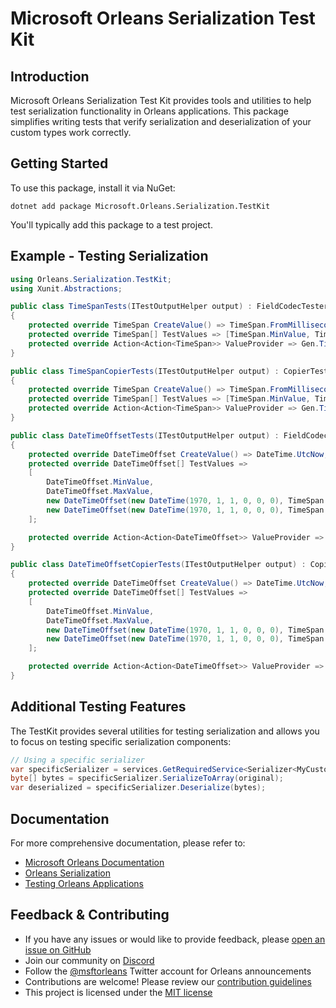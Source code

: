 # Microsoft Orleans Serialization Test Kit

## Introduction
Microsoft Orleans Serialization Test Kit provides tools and utilities to help test serialization functionality in Orleans applications. This package simplifies writing tests that verify serialization and deserialization of your custom types work correctly.

## Getting Started
To use this package, install it via NuGet:

```shell
dotnet add package Microsoft.Orleans.Serialization.TestKit
```

You'll typically add this package to a test project.

## Example - Testing Serialization 
```csharp
using Orleans.Serialization.TestKit;
using Xunit.Abstractions;

public class TimeSpanTests(ITestOutputHelper output) : FieldCodecTester<TimeSpan>(output)
{
    protected override TimeSpan CreateValue() => TimeSpan.FromMilliseconds(Guid.NewGuid().GetHashCode());
    protected override TimeSpan[] TestValues => [TimeSpan.MinValue, TimeSpan.MaxValue, TimeSpan.Zero, TimeSpan.FromSeconds(12345)];
    protected override Action<Action<TimeSpan>> ValueProvider => Gen.TimeSpan.ToValueProvider();
}

public class TimeSpanCopierTests(ITestOutputHelper output) : CopierTester<TimeSpan, IDeepCopier<TimeSpan>>(output)
{
    protected override TimeSpan CreateValue() => TimeSpan.FromMilliseconds(Guid.NewGuid().GetHashCode());
    protected override TimeSpan[] TestValues => [TimeSpan.MinValue, TimeSpan.MaxValue, TimeSpan.Zero, TimeSpan.FromSeconds(12345)];
    protected override Action<Action<TimeSpan>> ValueProvider => Gen.TimeSpan.ToValueProvider();
}

public class DateTimeOffsetTests(ITestOutputHelper output) : FieldCodecTester<DateTimeOffset, DateTimeOffsetCodec>(output)
{
    protected override DateTimeOffset CreateValue() => DateTime.UtcNow;
    protected override DateTimeOffset[] TestValues =>
    [
        DateTimeOffset.MinValue,
        DateTimeOffset.MaxValue,
        new DateTimeOffset(new DateTime(1970, 1, 1, 0, 0, 0), TimeSpan.FromHours(11.5)),
        new DateTimeOffset(new DateTime(1970, 1, 1, 0, 0, 0), TimeSpan.FromHours(-11.5)),
    ];

    protected override Action<Action<DateTimeOffset>> ValueProvider => Gen.DateTimeOffset.ToValueProvider();
}

public class DateTimeOffsetCopierTests(ITestOutputHelper output) : CopierTester<DateTimeOffset, IDeepCopier<DateTimeOffset>>(output)
{
    protected override DateTimeOffset CreateValue() => DateTime.UtcNow;
    protected override DateTimeOffset[] TestValues =>
    [
        DateTimeOffset.MinValue,
        DateTimeOffset.MaxValue,
        new DateTimeOffset(new DateTime(1970, 1, 1, 0, 0, 0), TimeSpan.FromHours(11.5)),
        new DateTimeOffset(new DateTime(1970, 1, 1, 0, 0, 0), TimeSpan.FromHours(-11.5)),
    ];

    protected override Action<Action<DateTimeOffset>> ValueProvider => Gen.DateTimeOffset.ToValueProvider();
}
```

## Additional Testing Features
The TestKit provides several utilities for testing serialization and allows you to focus on testing specific serialization components:

```csharp
// Using a specific serializer
var specificSerializer = services.GetRequiredService<Serializer<MyCustomType>>();
byte[] bytes = specificSerializer.SerializeToArray(original);
var deserialized = specificSerializer.Deserialize(bytes);
```

## Documentation
For more comprehensive documentation, please refer to:
- [Microsoft Orleans Documentation](https://learn.microsoft.com/dotnet/orleans/)
- [Orleans Serialization](https://learn.microsoft.com/en-us/dotnet/orleans/host/configuration-guide/serialization)
- [Testing Orleans Applications](https://learn.microsoft.com/en-us/dotnet/orleans/implementation/testing)

## Feedback & Contributing
- If you have any issues or would like to provide feedback, please [open an issue on GitHub](https://github.com/dotnet/orleans/issues)
- Join our community on [Discord](https://aka.ms/orleans-discord)
- Follow the [@msftorleans](https://twitter.com/msftorleans) Twitter account for Orleans announcements
- Contributions are welcome! Please review our [contribution guidelines](https://github.com/dotnet/orleans/blob/main/CONTRIBUTING.md)
- This project is licensed under the [MIT license](https://github.com/dotnet/orleans/blob/main/LICENSE)